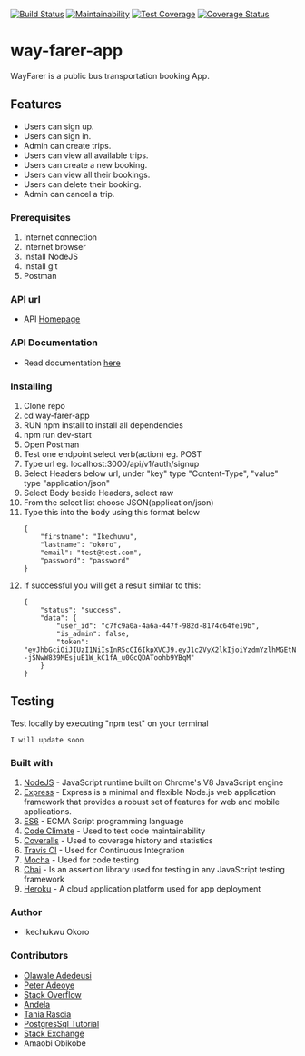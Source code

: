 [![Build Status](https://travis-ci.org/ikeshegs/way-farer-app.svg?branch=develop)](https://travis-ci.org/ikeshegs/way-farer-app)
[![Maintainability](https://api.codeclimate.com/v1/badges/4abc89c9126b138e8835/maintainability)](https://codeclimate.com/github/ikeshegs/way-farer-app/maintainability)
[![Test Coverage](https://api.codeclimate.com/v1/badges/4abc89c9126b138e8835/test_coverage)](https://codeclimate.com/github/ikeshegs/way-farer-app/test_coverage)
[![Coverage Status](https://coveralls.io/repos/github/ikeshegs/way-farer-app/badge.svg?branch=develop)](https://coveralls.io/github/ikeshegs/way-farer-app?branch=develop)

# way-farer-app
WayFarer is a public bus transportation booking App.

## Features
- Users can sign up.
- Users can sign in.
- Admin can create trips.
- Users can view all available trips.
- Users can create a new booking.
- Users can view all their bookings.
- Users can delete their booking.
- Admin can cancel a trip.

### Prerequisites
1. Internet connection
2. Internet browser
3. Install NodeJS
4. Install git
5. Postman

### API url
- API [Homepage](my-way-farer-app.herokuapp.com/)

### API Documentation
- Read documentation [here](my-way-farer-app.herokuapp.com/docs)

### Installing
1. Clone repo
2. cd way-farer-app
3. RUN npm install to install all dependencies
4. npm run dev-start
5. Open Postman
6. Test one endpoint select verb(action) eg. POST
7. Type url eg. localhost:3000/api/v1/auth/signup
8. Select Headers below url, under "key" type "Content-Type", "value" type "application/json"
9. Select Body beside Headers, select raw
10. From the select list choose JSON(application/json)
11. Type this into the body using this format below
    ```
    {
        "firstname": "Ikechuwu",
        "lastname": "okoro",
        "email": "test@test.com",
        "password": "password"
    }

    ```
12. If successful you will get a result similar to this:
    ```
    {
        "status": "success",
        "data": {
            "user_id": "c7fc9a0a-4a6a-447f-982d-8174c64fe19b",
            "is_admin": false,
            "token": "eyJhbGciOiJIUzI1NiIsInR5cCI6IkpXVCJ9.eyJ1c2VyX2lkIjoiYzdmYzlhMGEtNGE2YS00NDdmLTk4MmQtODE3NGM2NGZlMTliIiwiZmlyc3RfbmFtZSI6IktpbmRuZXNzIiwibGFzdF9uYW1lIjoiT3Nhcm8iLCJlbWFpbCI6ImtpbmRuZXNzQHRlc3QuY29tIiwicGFzc3dvcmQiOiIkMmIkMTAkYXRJVDAvVkR3aWZiNFZRUWNsL0hJT0JsaDgwbTRSb0JaT3ZTUDVzanRQMTg4b0lzYVJlRWUiLCJpc19hZG1pbiI6ZmFsc2UsImlhdCI6MTU2MjgwMDU3NiwiZXhwIjoxNTYyODA0MTc2fQ.s--jSNwW839MEsjuE1W_kC1fA_u0GcQDAToohb9YBqM"
        }
    }
    ```

## Testing
Test locally by executing "npm test" on your terminal

```
I will update soon
```
### Built with 
1. [NodeJS](https://nodejs.org/en/) - JavaScript runtime built on Chrome's V8 JavaScript engine
2. [Express](https://expressjs.com/) - Express is a minimal and flexible Node.js web application framework that provides a robust set of features for web and mobile applications.
3. [ES6](http://es6-features.org/) - ECMA Script programming language
4. [Code Climate](https://codeclimate.com/) - Used to test code maintainability
5. [Coveralls](https://coveralls.io/) - Used to coverage history and statistics
6. [Travis CI](https://travis-ci.org/) - Used for Continuous Integration
7. [Mocha](https://mochajs.org/) - Used for code testing
8.  [Chai](https://www.chaijs.com/) - Is an assertion library used for testing in any JavaScript testing framework
9.  [Heroku](https://www.heroku.com/) - A cloud application platform used for app deployment

### Author 
* Ikechukwu Okoro
  
### Contributors
* [Olawale Adedeusi](https://www.codementor.io/olawalealadeusi896/building-a-simple-api-with-nodejs-expressjs-and-postgresql-db-masuu56t7)
* [Peter Adeoye](https://medium.com/the-andela-way/splitting-your-swagger-spec-into-multiple-files-in-a-node-project-2019575b0ced)
* [Stack Overflow](https://stackoverflow.com)
* [Andela](https://github.com/andela/bestpractices)
* [Tania Rascia](https://blog.logrocket.com/setting-up-a-restful-api-with-node-js-and-postgresql-d96d6fc892d8/)
* [PostgresSql Tutorial](http://www.postgresqltutorial.com/postgresql-primary-key/)
* [Stack Exchange](https://dba.stackexchange.com/questions/65289/multiple-primary-keys-in-postgresql)
* Amaobi Obikobe